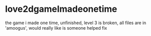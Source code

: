 # love2dgameImadeonetime
the game i made one time, unfinished, level 3 is broken, all files are in 'amoogus', would really like is someone helped fix
